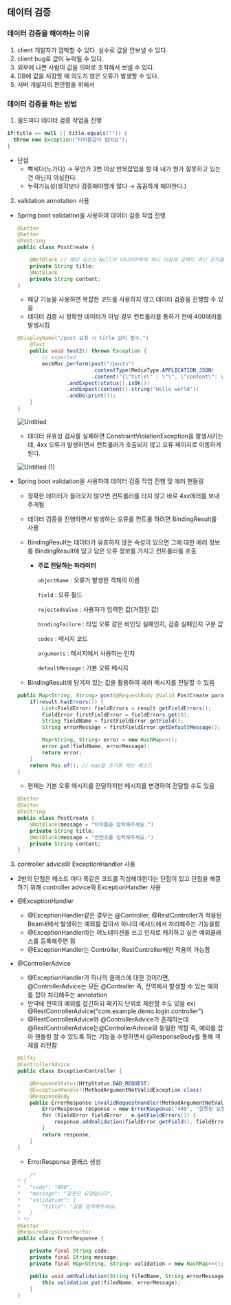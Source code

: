 ## 데이터 검증

### 데이터 검증을 해야하는 이유

1. client 개발자가 깜박할 수 있다. 실수로 값을 안보낼 수 있다.
2. client bug로 값이 누락될 수 있다.
3. 외부에 나쁜 사람이 값을 의미로 조작해서 보낼 수 있다.
4. DB에 값을 저장할 때 의도치 않은 오류가 발생할 수 있다.
5. 서버 개발자의 편안함을 위해서

### 데이터 검증을 하는 방법

1. 필드마다 데이터 검증 작업을 진행

```java
if(title == null || title.equals("")) {
  throw new Exception("타이틀값이 없어요");
}
```

- 단점
    - 빡세다(노가다) → 무언가 3번 이상 반복잡업을 할 때 내가 뭔가 잘못하고 있는건 아닌지 의심한다.
    - 누락가능성(생각보다 검증해야할게 많다 → 꼼꼼하게 해야한다.)
2. validation annotation 사용
- Spring boot validation을 사용하여 데이터 검증 작업 진행
    
    ```java
    @Setter
    @Getter
    @ToString
    public class PostCreate {
    
        @NotBlank // 해당 요소는 Null이 아니어야하며 하나 이상의 공백이 아닌 문자를 포함해야한다.
        private String title;
        @NotBlank
        private String content;
    }
    ```
    
    - 해당 기능을 사용하면 복잡한 코드를 사용하지 않고 데이터 검증을 진행할 수 있음
    - 데이터 검증 시 정확한 데이터가 아닐 경우 컨트롤러를 통하기 전에 400에러를 발생시킴
    
    ```java
    @DisplayName("/post 요청 시 title 값이 필수.")
        @Test
        public void test2() throws Exception {
            // expected
            mockMvc.perform(post("/posts")
                            .contentType(MediaType.APPLICATION_JSON)
                            .content("{\"title\" : \"\", \"content\": \"내용입니다.\"}"))
                    .andExpect(status().isOk())
                    .andExpect(content().string("Hello world"))
                    .andDo(print());
        }
    }
    ```
    
    ![Untitled](https://github.com/juhwan-Ki/TIL/assets/87765888/4c6a4e69-3357-4743-835c-f78049ccbc65)
    
    - 데이터 유효성 검사를 실패하면 ConstraintViolationException을 발생시키는데, 4xx 오류가 발생하면서 컨트롤러가 호출되지 않고 오류 페이지로 이동하게 된다.
    
    ![Untitled (1)](https://github.com/juhwan-Ki/TIL/assets/87765888/4ed9196c-14ff-4728-900a-946229bcbe97)
    
- Spring boot validation을 사용하여 데이터 검증 작업 진행 및 에러 핸들링
    - 정확한 데이터가 들어오지 않으면 컨트롤러를 타지 않고 바로 4xx에러를 보내주게됨
    - 데이터 검증을 진행하면서 발생하는 오류를 컨트롤 하려면 BindingResult를 사용
    - BindingResult는 데이터가 유효하지 않은 속성이 있으면 그에 대한 에러 정보를 BindingResult에 담고 담은 오류 정보를 가지고 컨트롤러를 호출
        - **주로 전달하는 파라미터**
            
            `objectName` : 오류가 발생한 객체의 이름
            
            `field` : 오류 필드
            
            `rejectedValue` : 사용자가 입력한 값(거절된 값)
            
            `bindingFailure` : 타입 오류 같은 바인딩 실패인지, 검증 실패인지 구분 값
            
            `codes` : 메시지 코드
            
            `arguments` : 메서지에서 사용하는 인자
            
            `defaultMessage` : 기본 오류 메시지
            
    - BindingResult에 담겨져 있는 값을 활용하여 에러 메시지를 전달할 수 있음
    
    ```java
    public Map<String, String> post(@RequestBody @Valid PostCreate params, BindingResult result) throws Exception {
        if(result.hasErrors()) {
            List<FieldError> fieldErrors = result.getFieldErrors();
            FieldError firstFieldError = fieldErrors.get(0);
            String fieldName = firstFieldError.getField();
            String errorMessage = firstFieldError.getDefaultMessage();
    
            Map<String, String> error = new HashMap<>();
            error.put(fieldName, errorMessage);
            return error;
        }
        return Map.of(); // map을 초기화 하는 메소드
    }
    ```
    
    - 현재는 기본 오류 메시지를 전달하지만 메시지를 변경하여 전달할 수도 있음
    
    ```java
    @Setter
    @Getter
    @ToString
    public class PostCreate {
        @NotBlank(message = "타이틀을 입력해주세요.")
        private String title;
        @NotBlank(message = "컨텐츠를 입력해주세요.")
        private String content;
    }
    ```
3. controller advice와 ExceptionHandler 사용
- 2번의 단점은 메소드 마다 똑같은 코드를 작성해야한다는 단점이 있고 단점을 해결하기 위해 controller advice와 ExceptionHandler 사용
- @ExceptionHandler
    - @ExceptionHandler같은 경우는 @Controller, @RestController가 적용된 Bean내에서 발생하는 예외를 잡아서 하나의 메서드에서 처리해주는 기능을함
    - @ExceptionHandler라는 어노테이션을 쓰고 인자로 캐치하고 싶은 예외클래스를 등록해주면 됨
    - @ExceptionHandler는 Controller, RestController에만 적용이 가능함
- @ControllerAdvice
    - @ExceptionHandler가 하나의 클래스에 대한 것이라면, @ControllerAdvice는 모든 @Controller 즉, 전역에서 발생할 수 있는 예외를 잡아 처리해주는 annotation
    - 만약에 전역의 예외를 잡긴하되 패키지 단위로 제한할 수도 있음
    ex) @RestControllerAdvice("com.example.demo.login.controller")
    - @RestControllerAdvice와 @ControllerAdvice가 존재하는데 @RestControllerAdvice는@ControllerAdvice와 동일한 역할 즉, 예외를 잡아 핸들링 할 수 있도록 하는 기능을 수행하면서 @ResponseBody를 통해 객체를 리턴함
    
    ```java
    @Slf4j
    @ControllerAdvice
    public class ExceptionController {
    
        @ResponseStatus(HttpStatus.BAD_REQUEST)
        @ExceptionHandler(MethodArgumentNotValidException.class)
        @ResponseBody
        public ErrorResponse invalidRequestHandler(MethodArgumentNotValidException e) {
            ErrorResponse response = new ErrorResponse("400", "잘못된 요청입니다");
            for (FieldError fieldError : e.getFieldErrors()) {
                response.addValidation(fieldError.getField(), fieldError.getDefaultMessage());
            }
            return response;
        }
    }
    ```
    
    - ErrorResponse 클래스 생성
    
    ```java
    	/*
    * {
    *   "code": "400",
    *   "message": "잘못된 요청입니다",
    *   "validation": {
    *       "title": "값을 입력해주세요:
    *   }
    * */
    @Getter
    @RequiredArgsConstructor
    public class ErrorResponse {
    
        private final String code;
        private final String message;
        private final Map<String, String> validation = new HashMap<>();
    
        public void addValidation(String filedName, String errorMessage) {
            this.validation.put(filedName, errorMessage);
        }
    }
    ```